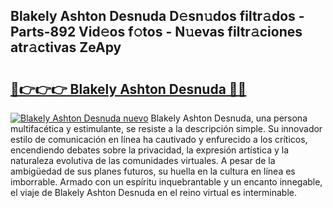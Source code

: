 ## Blakely Ashton Desnuda D𝚎sn𝚞dos filtr𝚊dos - Parts-892 Vid𝚎os f𝚘tos - N𝚞evas filtr𝚊ciones atr𝚊ctivas ZeApy

# <h2><a href="http://mba6p3.tromn.icu/?c=Blakely+Ashton+Desnuda">🔗👉👉👉 Blakely Ashton Desnuda 🔗🔗</a></h2>

[![Blakely Ashton Desnuda nuevo](https://i.imgur.com/pEAQMta.gif)](http://mba6p3.tromn.icu/?c=Blakely+Ashton+Desnuda)
Blakely Ashton Desnuda, una persona multifacética y estimulante, se resiste a la descripción simple. Su innovador estilo de comunicación en línea ha cautivado y enfurecido a los críticos, encendiendo debates sobre la privacidad, la expresión artística y la naturaleza evolutiva de las comunidades virtuales. A pesar de la ambigüedad de sus planes futuros, su huella en la cultura en línea es imborrable. Armado con un espíritu inquebrantable y un encanto innegable, el viaje de Blakely Ashton Desnuda en el reino virtual es interminable.
